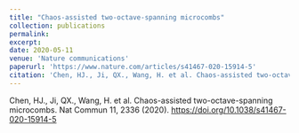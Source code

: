 ```yaml
---
title: "Chaos-assisted two-octave-spanning microcombs"
collection: publications
permalink: 
excerpt: 
date: 2020-05-11
venue: 'Nature communications'
paperurl: 'https://www.nature.com/articles/s41467-020-15914-5'
citation: 'Chen, HJ., Ji, QX., Wang, H. et al. Chaos-assisted two-octave-spanning microcombs. <i>Nature communications</i> <b>11</b>, 2336 (2020).'
---
```


Chen, HJ., Ji, QX., Wang, H. et al. Chaos-assisted two-octave-spanning microcombs. Nat Commun 11, 2336 (2020). https://doi.org/10.1038/s41467-020-15914-5
